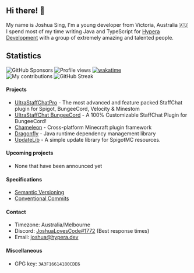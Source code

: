 ## Hi there! 👋
My name is Joshua Sing, I'm a young developer from Victoria, Australia :australia:  
I spend most of my time writing Java and TypeScript for [Hypera Development](https://github.com/HyperaOfficial/) with a group of extremely amazing and talented people.

## Statistics
![GitHub Sponsors](https://img.shields.io/github/sponsors/joshuasing)
![Profile views](https://komarev.com/ghpvc?username=joshuasing&color=2155CC&style=flat-square)
[![wakatime](https://wakatime.com/badge/user/796b9400-dd1e-4e14-89bf-58ba2490722f.svg)](https://wakatime.com/@joshuasing)  
![My contributions](https://github-readme-stats.vercel.app/api?username=joshuasing&count_private=true&show_icons=true&title_color=97e097&icon_color=97e097&bg_color=21262d&text_color=c9d1d9&hide_border=true&include_all_commits=true&custom_title=My%20commit%20stats)
![GitHub Streak](https://github-readme-streak-stats.herokuapp.com?user=joshuasing&theme=github-dark-blue&hide_border=true&stroke=97E097&ring=97E097&fire=97E097&sideNums=97E097&background=21262D)

#### Projects
 - [UltraStaffChatPro](https://www.spigotmc.org/resources/80461/) - The most advanced and feature packed StaffChat plugin for Spigot, BungeeCord, Velocity & Minestom
 - [UltraStaffChat BungeeCord](www.spigotmc.org/resources/68956/) - A 100% Customizable StaffChat Plugin for BungeeCord!
 - [Chameleon](https://github.com/HyperaOfficial/Chameleon/) - Cross-platform Minecraft plugin framework
 - [Dragonfly](https://github.com/HyperaOfficial/Dragonfly/) - Java runtime dependency management library
 - [UpdateLib](https://github.com/HyperaOfficial/UpdateLib/) - A simple update library for SpigotMC resources. 

#### Upcoming projects
 - None that have been announced yet

#### Specifications
 - [Semantic Versioning](https://semver.org)
 - [Conventional Commits](https://www.conventionalcommits.org/en/v1.0.0/)

#### Contact
 - Timezone: Australia/Melbourne
 - Discord: [JoshuaLovesCode#1772](https://discord.hypera.dev/) (Best response times)
 - Email: [joshua@hypera.dev](mailto:joshua@hypera.dev)

#### Miscellaneous
 - GPG key: `3A3F16614180CDE6`

